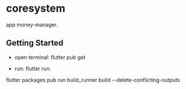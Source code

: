 # coresystem

app money-manager.

## Getting Started

- open terminal: flutter pub get

- run: flutter run.

flutter packages pub run build_runner build --delete-conflicting-outputs
